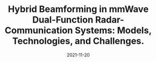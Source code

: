 ---
title: "Hybrid Beamforming in mmWave Dual-Function Radar-Communication Systems: Models, Technologies, and Challenges."
collection: arVix
permalink: /publication/2021-arVix-tvt
date: 2021-11-20
level: arVix
citation: 'Z. Cheng, L. Wu, <b>B. Wang</b> and J. Xie, "Relative Entropy-Based  Constant-Envelope Beamforming for Target Detection in Large-Scale MIMO Radar With Low-Resoultion ADCs," submitted to <i>IEEE Transactions on Vehicular Technology</i>.'
---